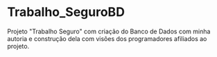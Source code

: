 # Trabalho_SeguroBD
Projeto "Trabalho Seguro" com criação do Banco de Dados com minha autoria e construção dela com visões dos programadores afiliados ao projeto.
